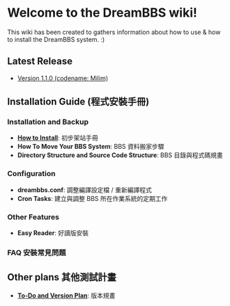 # Welcome to the DreamBBS wiki!

This wiki has been created to gathers information about how to use & how to install the DreamBBS system. :)

## Latest Release
  + [Version 1.1.0 (codename: Milim)](https://github.com/ccns/dreambbs/releases/tag/v1.1.0)

## Installation Guide (程式安裝手冊)

### Installation and Backup
  + [**How to Install**](https://github.com/ccns/dreamlandbbs/wiki/INSTALL): 初步架站手冊
  + **How To Move Your BBS System**: BBS 資料搬家步驟
  + **Directory Structure and Source Code Structure**: BBS 目錄與程式碼規畫

### Configuration
  + **dreambbs.conf**: 調整編譯設定檔 / 重新編譯程式
  + **Cron Tasks**: 建立與調整 BBS 所在作業系統的定期工作

### Other Features
  + **Easy Reader**: 好讀版安裝

### **FAQ** 安裝常見問題

## Other plans 其他測試計畫

  + **[To-Do and Version Plan](VERSION)**: 版本規畫


